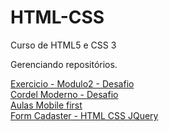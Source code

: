 # HTML-CSS
 Curso de HTML5 e CSS 3

Gerenciando repositórios.

<a href="https://acmfeira.github.io/HTML-CSS/modulo%202/desafio/android.html" target="_blank">Exercicio - Modulo2 - Desafio</a>
<br>
<a href="https://acmfeira.github.io/HTML-CSS/desafios/d-012/my-desafio/index-0.html" 
target="_blank">Cordel Moderno - Desafio</a>
<br>
<a href="https://acmfeira.github.io/HTML-CSS/modulo-4/ex026/mq005-prof/index.html" target="_blank">Aulas Mobile first</a>
<br>
<a href="https://acmfeira.github.io/HTML-CSS/modulo-4/ex027-formCadaster/index.html" target="_blank">Form Cadaster - HTML CSS JQuery</a>

